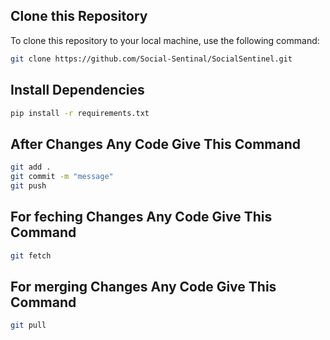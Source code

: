## Clone this Repository

To clone this repository to your local machine, use the following command:

```bash
git clone https://github.com/Social-Sentinal/SocialSentinel.git
```

## Install Dependencies
```bash
pip install -r requirements.txt
```

## After Changes Any Code Give This Command
```bash
git add .
git commit -m "message"
git push
```

## For feching Changes Any Code Give This Command
```bash
git fetch 
```

## For merging Changes Any Code Give This Command
```bash
git pull 
```
